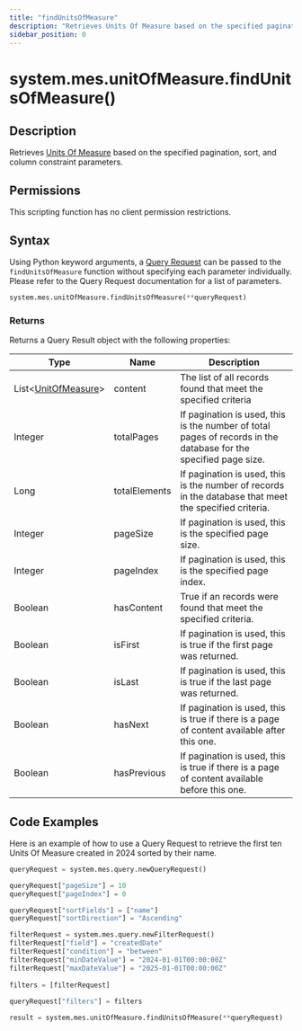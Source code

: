 ```yaml
---
title: "findUnitsOfMeasure"
description: "Retrieves Units Of Measure based on the specified pagination, sort, and column constraint parameters."
sidebar_position: 0
---
```


# system.mes.unitOfMeasure.findUnitsOfMeasure()

## Description

Retrieves [Units Of Measure](../../data-model/utility-models/unit-of-measure-model/unit-of-measure.md) based on the specified pagination, sort, and column constraint parameters.

## Permissions

This scripting function has no client permission restrictions.

## Syntax
Using Python keyword arguments, a [Query Request](./query-request.md) can be passed to the `findUnitsOfMeasure` function
without specifying each parameter individually. Please refer to the Query Request documentation for a list of parameters.
```python
system.mes.unitOfMeasure.findUnitsOfMeasure(**queryRequest)
```

### Returns

Returns a Query Result object with the following properties:

| Type                                                                                             | Name          | Description                                                                                                      |
|--------------------------------------------------------------------------------------------------| ------------- | ---------------------------------------------------------------------------------------------------------------- |
| List\<[UnitOfMeasure](../../data-model/utility-models/unit-of-measure-model/unit-of-measure.md)> | content       | The list of all records found that meet the specified criteria                                                   |
| Integer                                                                                          | totalPages    | If pagination is used, this is the number of total pages of records in the database for the specified page size. |
| Long                                                                                             | totalElements | If pagination is used, this is the number of records in the database that meet the specified criteria.           |
| Integer                                                                                          | pageSize      | If pagination is used, this is the specified page size.                                                          |
| Integer                                                                                          | pageIndex     | If pagination is used, this is the specified page index.                                                         |
| Boolean                                                                                          | hasContent    | True if an records were found that meet the specified criteria.                                                  |
| Boolean                                                                                          | isFirst       | If pagination is used, this is true if the first page was returned.                                              |
| Boolean                                                                                          | isLast        | If pagination is used, this is true if the last page was returned.                                               |
| Boolean                                                                                          | hasNext       | If pagination is used, this is true if there is a page of content available after this one.                      |
| Boolean                                                                                          | hasPrevious   | If pagination is used, this is true if there is a page of content available before this one.                     |

## Code Examples

Here is an example of how to use a Query Request to retrieve the first ten Units Of Measure created in 2024 sorted by their name.


```python
queryRequest = system.mes.query.newQueryRequest()  

queryRequest["pageSize"] = 10
queryRequest["pageIndex"] = 0

queryRequest["sortFields"] = ["name"]
queryRequest["sortDirection"] = "Ascending"

filterRequest = system.mes.query.newFilterRequest()  
filterRequest["field"] = "createdDate"  
filterRequest["condition"] = "between"  
filterRequest["minDateValue"] = "2024-01-01T00:00:00Z"
filterRequest["maxDateValue"] = "2025-01-01T00:00:00Z"
    
filters = [filterRequest]  
  
queryRequest["filters"] = filters  

result = system.mes.unitOfMeasure.findUnitsOfMeasure(**queryRequest)
```

